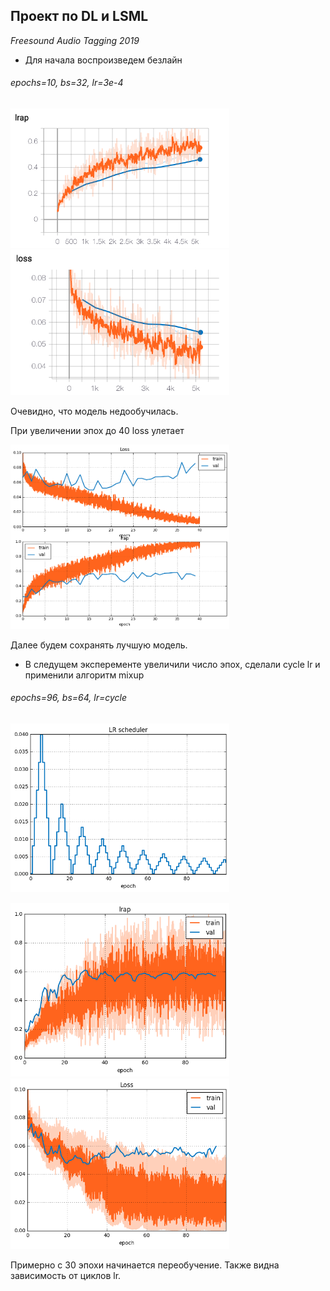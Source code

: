 ## Проект по DL и LSML 
*Freesound Audio Tagging 2019*

- Для начала воспроизведем безлайн 

######  epochs=10, bs=32, lr=3e-4

<img src="./img/lrap.png" alt="drawing" width="350"/> <img src="./img/loss.png" alt="drawing" width="350"/>

Очевидно, что модель недообучилась. 

При увеличении эпох до 40 loss улетает



<img src="./img/loss_lrap_base.png" alt="drawing" width="350"/>

Далее будем сохранять лучшую модель.
- В следущем эксперементе увеличили число эпох, сделали cycle lr и применили алгоритм mixup 

######  epochs=96, bs=64, lr=cycle

<img src="./img/lr_scheduler.png" alt="drawing" width="350"/>


<img src="./img/lrap_mixup.png" alt="drawing" width="350"/>  <img src="./img/loss_mixup.png" alt="drawing" width="350"/>

Примерно с 30 эпохи начинается переобучение. Также видна зависимость от циклов lr.




